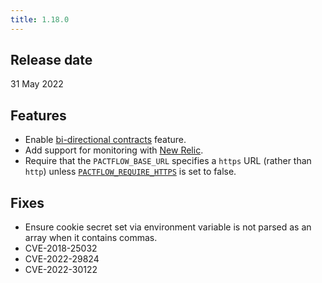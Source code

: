 ```yaml
---
title: 1.18.0
---
```


## Release date

31 May 2022

## Features

* Enable [bi-directional contracts](https://pactflow.io/blog/introducing-bi-directional-contract-testing/) feature.
* Add support for monitoring with [New Relic](/docs/on-premises/environment-variables#new_relic_agent_enabled).
* Require that the `PACTFLOW_BASE_URL` specifies a `https` URL (rather than `http`) unless [`PACTFLOW_REQUIRE_HTTPS`](/docs/on-premises/environment-variables#pactflow_require_https) is set to false.

## Fixes

* Ensure cookie secret set via environment variable is not parsed as an array when it contains commas.
* CVE-2018-25032 
* CVE-2022-29824
* CVE-2022-30122
